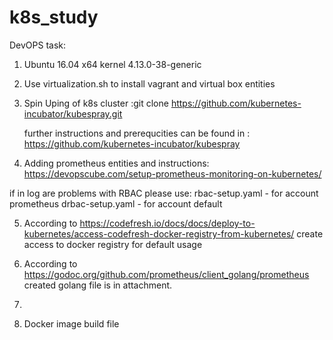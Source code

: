 # k8s_study

DevOPS task:
1. Ubuntu 16.04 x64 kernel 4.13.0-38-generic
2. Use virtualization.sh to install vagrant and virtual box entities
3. Spin Uping of k8s cluster :git clone https://github.com/kubernetes-incubator/kubespray.git
   
   further instructions and prerequcities can be found in : https://github.com/kubernetes-incubator/kubespray

4. Adding prometheus entities and instructions:
https://devopscube.com/setup-prometheus-monitoring-on-kubernetes/

if in log are problems with RBAC please use:
rbac-setup.yaml - for account prometheus
drbac-setup.yaml - for account default

5. According to https://codefresh.io/docs/docs/deploy-to-kubernetes/access-codefresh-docker-registry-from-kubernetes/
create access to docker registry for default usage

6. According to https://godoc.org/github.com/prometheus/client_golang/prometheus
 created golang file is in attachment.

7. 

8. Docker image build file
